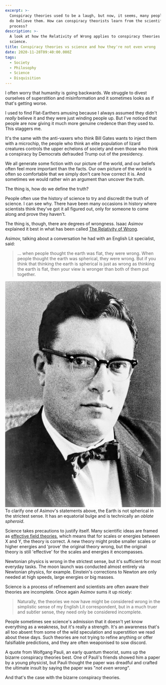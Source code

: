 ```yaml
---
excerpt: >-
  Conspiracy theories used to be a laugh, but now, it seems, many people really
  do believe them. How can conspiracy theorists learn from the scientific
  process?
description: >-
  A look at how the Relativity of Wrong applies to conspiracy theories and
  science.
title: Conspiracy theories vs science and how they're not even wrong
date: 2020-11-28T09:40:00.000Z
tags:
  - Society
  - Philosophy
  - Science
  - Disquisition
---
```

I often worry that humanity is going backwards. We struggle to divest ourselves of superstition and misinformation and it sometimes looks as if that's getting worse.

I used to find Flat-Earthers amusing because I always assumed they didn't *really* believe it and they were just winding people up. But I've noticed that people are now giving it much more genuine credence than they used to. This staggers me.

It's the same with the anti-vaxers who think Bill Gates wants to inject them with a microchip, the people who think an elite population of lizard creatures controls the upper echelons of society and even those who think a conspiracy by Democrats defrauded Trump out of the presidency.

We all generate some fiction with our picture of the world, and our beliefs often feel more important than the facts. Our own picture of the world is often so comfortable that we simply don't care how correct it is. And sometimes we would rather win an argument than uncover the truth. 

The thing is, how do we define the truth?

People often use the history of science to try and discredit the truth of science. I can see why. There have been many occasions in history where scientists think they've got it all figured out, only for someone to come along and prove they haven't.

The thing is, though, there are degrees of wrongness. Isaac Asimov explained it best in what has been called [The Relativity of Wrong](https://chem.tufts.edu/AnswersInScience/RelativityofWrong.htm).

Asimov, talking about a conversation he had with an English Lit specialist, said:

> … when people thought the earth was flat, they were wrong. When people thought the earth was spherical, they were wrong. But if you think that thinking the earth is spherical is just as wrong as thinking the earth is flat, then your view is wronger than both of them put together.

![Black and white photograph of Isaac Asimov.](/assets/images/posts/2020/11/2020-11-28-asimov.jpg "caption=Isaac Asimov|class=s50 right|title=Isaac Asimov|@itemprop=image")To clarify one of Asimov's statements above, the Earth is not spherical in the strictest sense. It has an equatorial bulge and is technically an *oblate spheroid*.

Science takes precautions to justify itself. Many scientific ideas are framed as [effective field theories](https://en.wikipedia.org/wiki/Effective_field_theory), which means that for scales or energies between X and Y, the theory is correct. A new theory might probe smaller scales or higher energies and 'prove' the original theory wrong, but the original theory is still 'effective' for the scales and energies it encompasses.

Newtonian physics is wrong in the strictest sense, but it's sufficient for most everyday tasks. The moon launch was conducted almost entirely via Newtonian physics, for example. Einstein's corrections to Newton are only needed at high speeds, large energies or big masses. 

Science is a process of refinement and scientists are often aware their theories are incomplete. Once again Asimov sums it up nicely:

> Naturally, the theories we now have might be considered wrong in the simplistic sense of my English Lit correspondent, but in a much truer and subtler sense, they need only be considered incomplete.

People sometimes see science's admission that it doesn't yet know everything as a weakness, but it's really a strength. It's an awareness that's all too absent from some of the wild speculation and superstition we read about these days. Such theories are not trying to refine anything or offer falsifiable predictions, and they are often weaponised to sow discord.

A quote from Wolfgang Pauli, an early quantum theorist, sums up the bizarre conspiracy theories best. One of Pauli's friends showed him a paper by a young physicist, but Pauli thought the paper was dreadful and crafted the ultimate insult by saying the paper was "*not even wrong*".

And that's the case with the bizarre conspiracy theories.

